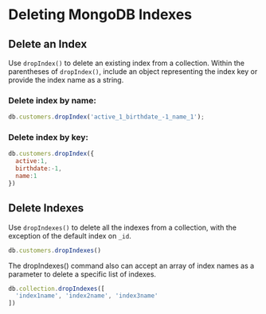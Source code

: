# Deleting MongoDB Indexes

## Delete an Index
Use ```dropIndex()``` to delete an existing index from a collection. Within the parentheses of ```dropIndex()```, include an object representing the index key or provide the index name as a string.

### Delete index by name:

~~~js
db.customers.dropIndex('active_1_birthdate_-1_name_1');
~~~

### Delete index by key:

~~~js
db.customers.dropIndex({
  active:1,
  birthdate:-1, 
  name:1
})
~~~

## Delete Indexes

Use ```dropIndexes()```  to delete all the indexes from a collection, with the exception of the default index on ```_id```.

~~~js
db.customers.dropIndexes()
~~~

The dropIndexes() command also can accept an array of index names as a parameter to delete a specific list of indexes.

~~~js
db.collection.dropIndexes([
  'index1name', 'index2name', 'index3name'
])
~~~



